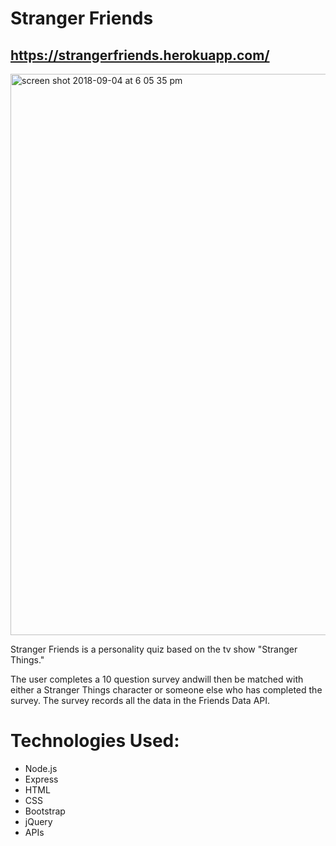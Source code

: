 # Stranger Friends

## https://strangerfriends.herokuapp.com/

<img width="898" alt="screen shot 2018-09-04 at 6 05 35 pm" src="https://user-images.githubusercontent.com/35227935/45062145-3f9d5700-b06d-11e8-958d-ec0561084995.png">


Stranger Friends is a personality quiz based on the tv show "Stranger Things." 

The user completes a 10 question survey andwill then be  matched with either a Stranger Things character or someone else who has completed the survey. The survey records all the data in the Friends Data API. 

# Technologies Used: 
* Node.js
* Express
* HTML
* CSS
* Bootstrap
* jQuery
* APIs
